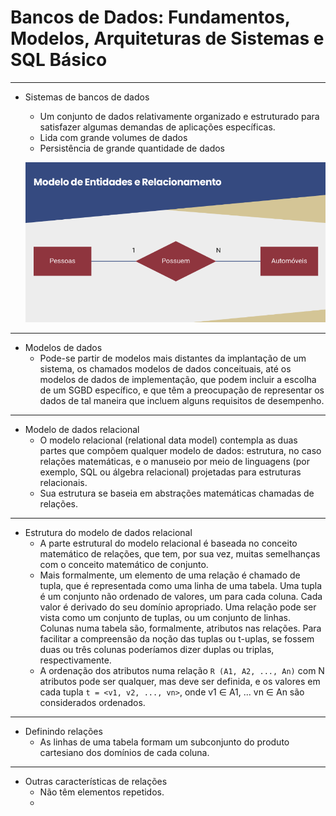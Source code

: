 # Bancos de Dados: Fundamentos, Modelos, Arquiteturas de Sistemas e SQL Básico
---
- Sistemas de bancos de dados
    - Um conjunto de dados relativamente organizado e estruturado para satisfazer algumas demandas de aplicações específicas.
    - Lida com grande volumes de dados
    - Persistência de grande quantidade de dados

    ![modelo_entidade_relacionamento](../images/modelo_entidade_relacionamento.png)

---
- Modelos de dados
    - Pode-se partir de modelos mais distantes da implantação de um sistema, os chamados modelos de dados conceituais, até os modelos de dados de implementação, que podem incluir a escolha de um SGBD específico, e que têm a preocupação de representar os dados de tal maneira que incluem alguns requisitos de desempenho.
---
- Modelo de dados relacional
    - O modelo relacional (relational data model) contempla as duas partes que compõem qualquer modelo de dados: estrutura, no caso relações matemáticas, e o manuseio por meio de linguagens (por exemplo, SQL ou álgebra relacional) projetadas para estruturas relacionais.
    - Sua estrutura se baseia em abstrações matemáticas chamadas de relações.
---
- Estrutura do modelo de dados relacional
    - A parte estrutural do modelo relacional é baseada no conceito matemático de relações, que tem, por sua vez, muitas semelhanças com o conceito matemático de conjunto. 
    - Mais formalmente, um elemento de uma relação é chamado de tupla, que é representada como uma linha de uma tabela. Uma tupla é um conjunto não ordenado de valores, um para cada coluna. Cada valor é derivado do seu domínio apropriado. Uma relação pode ser vista como um conjunto de tuplas, ou um conjunto de linhas. Colunas numa tabela são, formalmente, atributos nas relações. Para facilitar a compreensão da noção das tuplas ou t-uplas, se fossem duas ou três colunas poderíamos dizer duplas ou triplas, respectivamente.
    - A ordenação dos atributos numa relação `R (A1, A2, ..., An)` com N atributos pode ser qualquer, mas deve ser definida, e os valores em cada tupla `t = <v1, v2, ..., vn>`, onde v1 ∈ A1, ... vn ∈ An são considerados ordenados.
---
- Definindo relações
    - As linhas de uma tabela formam um subconjunto do produto cartesiano dos domínios de cada coluna.
---
- Outras características de relações
    - Não têm elementos repetidos. 
    - 

